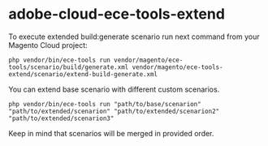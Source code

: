 # adobe-cloud-ece-tools-extend

To execute extended build:generate scenario run next command from your Magento Cloud project:
```
php vendor/bin/ece-tools run vendor/magento/ece-tools/scenario/build/generate.xml vendor/magento/ece-tools-extend/scenario/extend-build-generate.xml
```

You can extend base scenario with different custom scenarios.
```
php vendor/bin/ece-tools run "path/to/base/scenarion" "path/to/extended/scenarion" "path/to/extended/scenarion2" "path/to/extended/scenarion3"
```
Keep in mind that scenarios will be merged in provided order. 